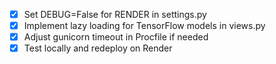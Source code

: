 - [x] Set DEBUG=False for RENDER in settings.py
- [x] Implement lazy loading for TensorFlow models in views.py
- [x] Adjust gunicorn timeout in Procfile if needed
- [x] Test locally and redeploy on Render
